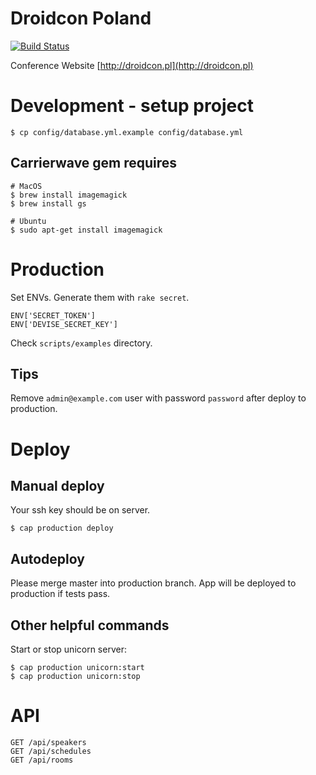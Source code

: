# Droidcon Poland

[![Build Status](https://api.shippable.com/projects/53d2cc3b35ad6c640220fa87/badge/master)](https://www.shippable.com/projects/53d2cc3b35ad6c640220fa87)

Conference Website
[http://droidcon.pl](http://droidcon.pl)


# Development - setup project

    $ cp config/database.yml.example config/database.yml


## Carrierwave gem requires

    # MacOS
    $ brew install imagemagick
    $ brew install gs

    # Ubuntu
    $ sudo apt-get install imagemagick


# Production

Set ENVs. Generate them with `rake secret`.

    ENV['SECRET_TOKEN']
    ENV['DEVISE_SECRET_KEY']

Check `scripts/examples` directory.


## Tips

Remove `admin@example.com` user with password `password` after deploy to production.


# Deploy

## Manual deploy

Your ssh key should be on server.

    $ cap production deploy


## Autodeploy

Please merge master into production branch. App will be deployed to production if tests pass.


## Other helpful commands

Start or stop unicorn server:

    $ cap production unicorn:start
    $ cap production unicorn:stop


# API

    GET /api/speakers
    GET /api/schedules
    GET /api/rooms
